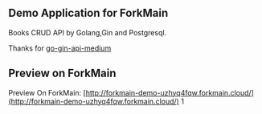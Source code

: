 ## Demo Application for ForkMain

Books CRUD API by Golang,Gin and Postgresql.

Thanks for [go-gin-api-medium](https://github.com/hellokvn/go-gin-api-medium)

## Preview on ForkMain

Preview On ForkMain: [http://forkmain-demo-uzhyq4fqw.forkmain.cloud/](http://forkmain-demo-uzhyq4fqw.forkmain.cloud/)
1
